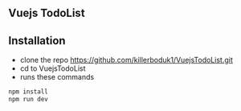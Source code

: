 ## Vuejs TodoList

## Installation

- clone the repo https://github.com/killerboduk1/VuejsTodoList.git
- cd to VuejsTodoList
- runs these commands


```bash
npm install
npm run dev
```